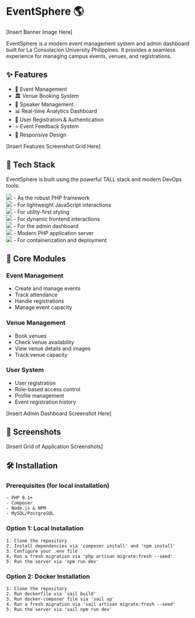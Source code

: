 # EventSphere 🌎

[Insert Banner Image Here]

EventSphere is a modern event management system and admin dashboard built for La Consolacion University Philippines. It provides a seamless experience for managing campus events, venues, and registrations.

## ✨ Features

- 📅 Event Management
- 🏛️ Venue Booking System
- 👥 Speaker Management
- 📊 Real-time Analytics Dashboard
- 👤 User Registration & Authentication
- ⭐ Event Feedback System
- 📱 Responsive Design

[Insert Features Screenshot Grid Here]

## 🚀 Tech Stack

EventSphere is built using the powerful TALL stack and modern DevOps tools:

<div class="flex flex-row space-x-2 align-middle">
  <a href="https://laravel.com" target="_blank"><img src="https://img.shields.io/badge/Laravel-FF2D20?style=for-the-badge&logo=laravel&logoColor=white" /></a> - As the robust PHP framework <br>
  <a href="https://alpinejs.dev" target="_blank"><img src="https://img.shields.io/badge/Alpine.js-8BC0D0?style=for-the-badge&logo=alpine.js&logoColor=black" /></a> - For lightweight JavaScript interactions <br>
  <a href="https://tailwindcss.com" target="_blank"><img src="https://img.shields.io/badge/Tailwind_CSS-38B2AC?style=for-the-badge&logo=tailwind-css&logoColor=white" /></a> - For utility-first styling <br>
  <a href="https://livewire.laravel.com" target="_blank"><img src="https://img.shields.io/badge/Livewire-4E56A6?style=for-the-badge&logo=livewire&logoColor=white" /></a> - For dynamic frontend interactions <br>
  <a href="https://filamentphp.com" target="_blank"><img src="https://img.shields.io/badge/Filament-22292f?style=for-the-badge&logo=filament&logoColor=white" /></a> - For the admin dashboard <br>
  <a href="https://frankenphp.dev" target="_blank"><img src="https://img.shields.io/badge/FrankenPHP-6C4AB0?style=for-the-badge&logo=php&logoColor=white" /></a> - Modern PHP application server <br>
  <a href="https://www.docker.com" target="_blank"><img src="https://img.shields.io/badge/Docker-2496ED?style=for-the-badge&logo=docker&logoColor=white" /></a> - For containerization and deployment
</div>

## 🎯 Core Modules

### Event Management
- Create and manage events
- Track attendance
- Handle registrations
- Manage event capacity

### Venue Management
- Book venues
- Check venue availability
- View venue details and images
- Track venue capacity

### User System
- User registration
- Role-based access control
- Profile management
- Event registration history

[Insert Admin Dashboard Screenshot Here]

## 📸 Screenshots

[Insert Grid of Application Screenshots]

## 🛠️ Installation

### Prerequisites (for local installation)
```
- PHP 8.1+
- Composer
- Node.js & NPM
- MySQL/PostgreSQL
```

### Option 1: Local Installation

```
1. Clone the repository
2. Install dependencies via 'composer install' and 'npm install'
3. Configure your .env file
4. Run a fresh migration via 'php artisan migrate:fresh --seed'
5. Run the server via 'npm run dev'
```

### Option 2: Docker Installation

```
1. Clone the repository
2. Run dockerfile via 'sail build'
3. Run docker-composer file via 'sail up'
4. Run a fresh migration via 'sail artisan migrate:fresh --seed'
5. Run the server via 'sail npm run dev'
```